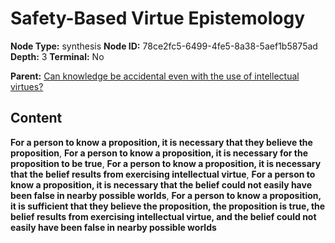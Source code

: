 # Safety-Based Virtue Epistemology

**Node Type:** synthesis
**Node ID:** 78ce2fc5-6499-4fe5-8a38-5aef1b5875ad
**Depth:** 3
**Terminal:** No

**Parent:** [Can knowledge be accidental even with the use of intellectual virtues?](can-knowledge-be-accidental-even-with-the-use-of-intellectual-virtues.md)

## Content

**For a person to know a proposition, it is necessary that they believe the proposition**, **For a person to know a proposition, it is necessary for the proposition to be true**, **For a person to know a proposition, it is necessary that the belief results from exercising intellectual virtue**, **For a person to know a proposition, it is necessary that the belief could not easily have been false in nearby possible worlds**, **For a person to know a proposition, it is sufficient that they believe the proposition, the proposition is true, the belief results from exercising intellectual virtue, and the belief could not easily have been false in nearby possible worlds**
